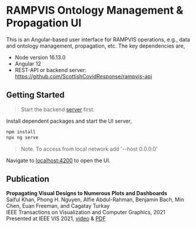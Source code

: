 # RAMPVIS Ontology Management & Propagation UI

This is an Angular-based user interface for RAMPVIS operations, e.g., data and ontology management, propagation, etc. The key dependencies are,

- Node version 16.13.0
- Angular 12
- REST-API or backend server: https://github.com/ScottishCovidResponse/rampvis-api

## Getting Started

> Start the backend [server](https://github.com/ScottishCovidResponse/rampvis-api) first.

Install dependent packages and start the UI server,

```bash
npm install
npx ng serve
```

> Note. To access from local network add '--host 0.0.0.0'

Navigate to [localhost:4200](localhost:4200) to open the UI.

## Publication

**Propagating Visual Designs to Numerous Plots and Dashboards**\
Saiful Khan, Phong H. Nguyen, Alfie Abdul-Rahman, Benjamin Bach, Min Chen, Euan Freeman, and Cagatay Turkay\
IEEE Transactions on Visualization and Computer Graphics, 2021\
Presented at IEEE VIS 2021, [video](https://www.youtube.com/watch?v=w2FoWyMrAYM&t=4s) & [PDF](https://arxiv.org/abs/2107.08882)
